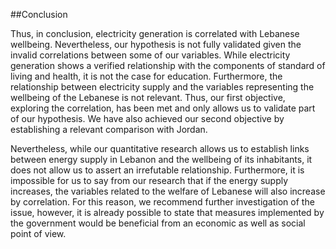 
##Conclusion

Thus, in conclusion, electricity generation is correlated with Lebanese wellbeing. Nevertheless, our hypothesis is not fully validated given the invalid correlations between some of our variables. While electricity generation shows a verified relationship with the components of standard of living and health, it is not the case for education. Furthermore, the relationship between electricity supply and the variables representing the wellbeing of the Lebanese is not relevant. Thus, our first objective, exploring the correlation, has been met and only allows us to validate part of our hypothesis. We have also achieved our second objective by establishing a relevant comparison with Jordan. 

Nevertheless, while our quantitative research allows us to establish links between energy supply in Lebanon and the wellbeing of its inhabitants, it does not allow us to assert an irrefutable relationship. Furthermore, it is impossible for us to say from our research that if the energy supply increases, the variables related to the welfare of Lebanese will also increase by correlation. For this reason, we recommend further investigation of the issue, however, it is already possible to state that measures implemented by the government would be beneficial from an economic as well as social point of view. 

